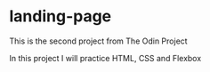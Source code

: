 # landing-page
This is the second project from The Odin Project

In this project I will practice HTML, CSS and Flexbox